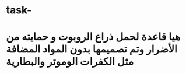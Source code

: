 # task-
# هيا قاعدة لحمل ذراع الروبوت و حمايته من الأضرار وتم تصميمها بدون المواد المضافة مثل الكفرات الوموتر والبطارية  
